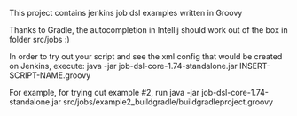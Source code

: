 This project contains jenkins job dsl examples written in Groovy

Thanks to Gradle, the autocompletion in Intellij should work out of the box in folder src/jobs :)

In order to try out your script and see the xml config that would be created on Jenkins, execute:
java -jar job-dsl-core-1.74-standalone.jar INSERT-SCRIPT-NAME.groovy

For example, for trying out example #2, run
java -jar job-dsl-core-1.74-standalone.jar src/jobs/example2_buildgradle/buildgradleproject.groovy
